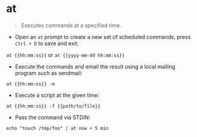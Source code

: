 # at

> Executes commands at a specified time.

- Open an `at` prompt to create a new set of scheduled commands, press `Ctrl + D` to save and exit:

`at {{hh:mm:ss}}` or `at {{yyyy-mm-dd hh:mm:ss}}`

- Execute the commands and email the result using a local mailing program such as sendmail:

`at {{hh:mm:ss}} -m`

- Execute a script at the given time:

`at {{hh:mm:ss}} -f {{path/to/file}}`

- Pass the command via STDIN:

`echo "touch /tmp/foo" | at now + 5 min`
